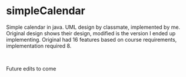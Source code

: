 # simpleCalendar

Simple calendar in java. UML design by classmate, implemented by me. Original design shows their design, modified is the version I ended up implementing. Original had 16 features based on course requirements, implementation required 8. 


<br/> 

Future edits to come
